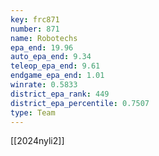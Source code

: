 ```yaml
---
key: frc871
number: 871
name: Robotechs
epa_end: 19.96
auto_epa_end: 9.34
teleop_epa_end: 9.61
endgame_epa_end: 1.01
winrate: 0.5833
district_epa_rank: 449
district_epa_percentile: 0.7507
type: Team
---
```

[[2024nyli2]]
